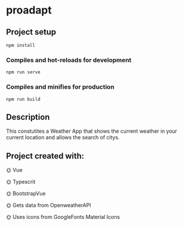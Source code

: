 # proadapt

## Project setup
```
npm install
```

### Compiles and hot-reloads for development
```
npm run serve
```

### Compiles and minifies for production
```
npm run build
```
##  Description
This constutites a Weather App that shows the current weather in your current location and allows the search of citys.


##  Project created with:

 :sun_with_face: Vue

 :sun_with_face: Typescrit

 :sun_with_face: BootstrapVue

 :sun_with_face: Gets data from OpenweatherAPI
  
 :sun_with_face: Uses icons from GoogleFonts Material Icons

